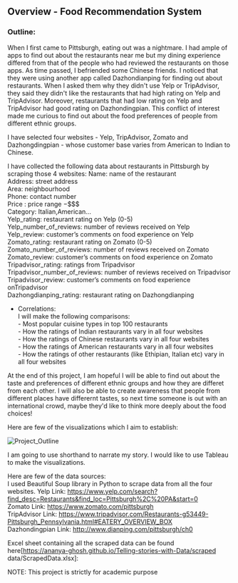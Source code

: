 ## Overview - Food Recommendation System

### Outline:

When I first came to Pittsburgh, eating out was a nightmare. I had ample of apps to find out about the restaurants near me but my dining experience differed from that of the people who had reviewed the restaurants on those apps. As time passed, I befriended some Chinese friends. I noticed that they were using another app called Dazhondianping for finding out about restaurants. When I asked them why they didn't use Yelp or TripAdvisor, they said they didn't like the restaurants that had high rating on Yelp and TripAdvisor. Moreover, restaurants that had low rating on Yelp and TripAdvisor had good rating on Dazhondingpian. This conflict of interest made me curious to find out about the food preferences of people from different ethnic groups.

I have selected four websites - Yelp, TripAdvisor, Zomato and Dazhongdingpian - whose customer base varies from American to Indian to Chinese.

I have collected the following data about restaurants in Pittsburgh by scraping those 4 websites:
Name: 	                        name of the restaurant<br>
Address: 	                    street address<br>
Area: 	                        neighbourhood<br>
Phone: 	                        contact number<br>
Price : 	                    price range $-$$$$<br>
Category:  	                    Italian,American...<br>
Yelp_rating: 	                restaurant rating on Yelp (0-5)<br>
Yelp_number_of_reviews:	        number of reviews received on Yelp<br>
Yelp_review: 	                customer’s comments on food experience on Yelp<br>
Zomato_rating: 	                restaurant rating on Zomato (0-5)<br>
Zomato_number_of_reviews: 	    number of reviews received on Zomato<br>
Zomato_review: 	                customer’s comments on food experience on Zomato<br>
Tripadvisor_rating: 	        ratings from Tripadvisor<br>
Tripadvisor_number_of_reviews: 	number of reviews received on Tripadvisor<br>
Tripadvisor_review: 	        customer’s comments on food experience onTripadvisor<br>
Dazhongdianping_rating: 	    restaurant rating on Dazhongdianping<br>

* Correlations:<br>
    I will make the following comparisons:<br>
        - Most popular cuisine types in top 100 restaurants <br>
        - How the ratings of Indian restaurants vary in all four websites <br>
        - How the ratings of Chinese restaurants vary in all four websites <br>
        - How the ratings of American restaurants vary in all four websites <br>
        - How the ratings of other restaurants (like Ethipian, Italian etc) vary in all four websites <br>
        
At the end of this project, I am hopeful I will be able to find out about the taste and preferences of different ethnic groups and how they are differet from each other. I will also be able to create awareness that people from different places have differernt tastes, so next time someone is out with an international crowd, maybe they'd like to think more deeply about the food choices!


Here are few of the visualizations which I aim to establish:





![Project_Outline](https://raw.githubusercontent.com/sagnikrana/Portfolio-Telling-Stories-Using-Data/master/Final%20Project/Images/0001.jpg)

I am going to use shorthand to narrate my story. I would like to use Tableau to make the visualizations.

Here are few of the data sources: <br>
I used Beautiful Soup library in Python to scrape data from all the four websites.
Yelp Link: https://www.yelp.com/search?find_desc=Restaurants&find_loc=Pittsburgh%2C%20PA&start=0<br>
Zomato Link: https://www.zomato.com/pittsburgh<br>
TripAdvisor Link: https://www.tripadvisor.com/Restaurants-g53449-Pittsburgh_Pennsylvania.html#EATERY_OVERVIEW_BOX<br>
Dazhondingpian Link: http://www.dianping.com/pittsburgh/ch0<br>

Excel sheet containing all the scraped data can be found here[https://ananya-ghosh.github.io/Telling-stories-with-Data/scraped data/ScrapedData.xlsx]:


NOTE: This project is strictly for academic purpose

